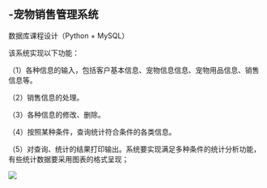 ## -宠物销售管理系统
数据库课程设计（Python + MySQL）

该系统实现以下功能：

（1）各种信息的输入，包括客户基本信息、宠物信息信息、宠物用品信息、销售信息等。

（2）销售信息的处理。

（3）各种信息的修改、删除。

（4）按照某种条件，查询统计符合条件的各类信息。

（5）对查询、统计的结果打印输出。系统要实现满足多种条件的统计分析功能，有些统计数据要采用图表的格式呈现；


![](https://github.com/Sprinklegcy/-PSMS/blob/master/p3.png)
